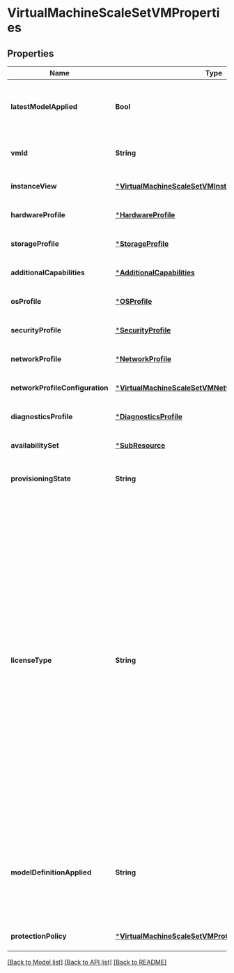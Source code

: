 # VirtualMachineScaleSetVMProperties


## Properties
Name | Type | Description | Notes
------------ | ------------- | ------------- | -------------
**latestModelApplied** | **Bool** | Specifies whether the latest model has been applied to the virtual machine. | [optional] [readonly] [default to nothing]
**vmId** | **String** | Azure VM unique ID. | [optional] [readonly] [default to nothing]
**instanceView** | [***VirtualMachineScaleSetVMInstanceView**](VirtualMachineScaleSetVMInstanceView.md) |  | [optional] [default to nothing]
**hardwareProfile** | [***HardwareProfile**](HardwareProfile.md) |  | [optional] [default to nothing]
**storageProfile** | [***StorageProfile**](StorageProfile.md) |  | [optional] [default to nothing]
**additionalCapabilities** | [***AdditionalCapabilities**](AdditionalCapabilities.md) |  | [optional] [default to nothing]
**osProfile** | [***OSProfile**](OSProfile.md) |  | [optional] [default to nothing]
**securityProfile** | [***SecurityProfile**](SecurityProfile.md) |  | [optional] [default to nothing]
**networkProfile** | [***NetworkProfile**](NetworkProfile.md) |  | [optional] [default to nothing]
**networkProfileConfiguration** | [***VirtualMachineScaleSetVMNetworkProfileConfiguration**](VirtualMachineScaleSetVMNetworkProfileConfiguration.md) |  | [optional] [default to nothing]
**diagnosticsProfile** | [***DiagnosticsProfile**](DiagnosticsProfile.md) |  | [optional] [default to nothing]
**availabilitySet** | [***SubResource**](SubResource.md) |  | [optional] [default to nothing]
**provisioningState** | **String** | The provisioning state, which only appears in the response. | [optional] [readonly] [default to nothing]
**licenseType** | **String** | Specifies that the image or disk that is being used was licensed on-premises. This element is only used for images that contain the Windows Server operating system. &lt;br&gt;&lt;br&gt; Possible values are: &lt;br&gt;&lt;br&gt; Windows_Client &lt;br&gt;&lt;br&gt; Windows_Server &lt;br&gt;&lt;br&gt; If this element is included in a request for an update, the value must match the initial value. This value cannot be updated. &lt;br&gt;&lt;br&gt; For more information, see [Azure Hybrid Use Benefit for Windows Server](https://docs.microsoft.com/azure/virtual-machines/virtual-machines-windows-hybrid-use-benefit-licensing?toc&#x3D;%2fazure%2fvirtual-machines%2fwindows%2ftoc.json) &lt;br&gt;&lt;br&gt; Minimum api-version: 2015-06-15 | [optional] [default to nothing]
**modelDefinitionApplied** | **String** | Specifies whether the model applied to the virtual machine is the model of the virtual machine scale set or the customized model for the virtual machine. | [optional] [readonly] [default to nothing]
**protectionPolicy** | [***VirtualMachineScaleSetVMProtectionPolicy**](VirtualMachineScaleSetVMProtectionPolicy.md) |  | [optional] [default to nothing]


[[Back to Model list]](../README.md#models) [[Back to API list]](../README.md#api-endpoints) [[Back to README]](../README.md)


